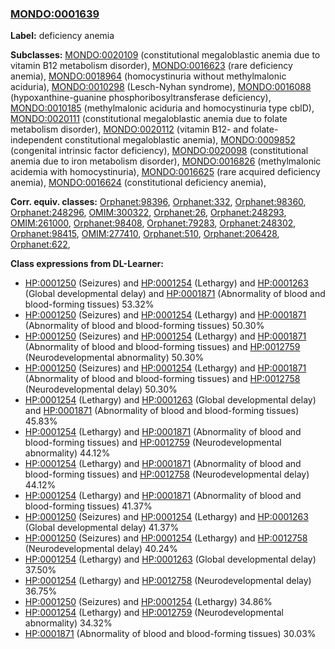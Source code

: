 
### [MONDO:0001639](http://purl.obolibrary.org/obo/MONDO_0001639)
**Label:** deficiency anemia

**Subclasses:** [MONDO:0020109](http://purl.obolibrary.org/obo/MONDO_0020109) (constitutional megaloblastic anemia due to vitamin B12 metabolism disorder), [MONDO:0016623](http://purl.obolibrary.org/obo/MONDO_0016623) (rare deficiency anemia), [MONDO:0018964](http://purl.obolibrary.org/obo/MONDO_0018964) (homocystinuria without methylmalonic aciduria), [MONDO:0010298](http://purl.obolibrary.org/obo/MONDO_0010298) (Lesch-Nyhan syndrome), [MONDO:0016088](http://purl.obolibrary.org/obo/MONDO_0016088) (hypoxanthine-guanine phosphoribosyltransferase deficiency), [MONDO:0010185](http://purl.obolibrary.org/obo/MONDO_0010185) (methylmalonic aciduria and homocystinuria type cblD), [MONDO:0020111](http://purl.obolibrary.org/obo/MONDO_0020111) (constitutional megaloblastic anemia due to folate metabolism disorder), [MONDO:0020112](http://purl.obolibrary.org/obo/MONDO_0020112) (vitamin B12- and folate-independent constitutional megaloblastic anemia), [MONDO:0009852](http://purl.obolibrary.org/obo/MONDO_0009852) (congenital intrinsic factor deficiency), [MONDO:0020098](http://purl.obolibrary.org/obo/MONDO_0020098) (constitutional anemia due to iron metabolism disorder), [MONDO:0016826](http://purl.obolibrary.org/obo/MONDO_0016826) (methylmalonic acidemia with homocystinuria), [MONDO:0016625](http://purl.obolibrary.org/obo/MONDO_0016625) (rare acquired deficiency anemia), [MONDO:0016624](http://purl.obolibrary.org/obo/MONDO_0016624) (constitutional deficiency anemia), 

**Corr. equiv. classes:** [Orphanet:98396](http://www.orpha.net/ORDO/Orphanet_98396), [Orphanet:332](http://www.orpha.net/ORDO/Orphanet_332), [Orphanet:98360](http://www.orpha.net/ORDO/Orphanet_98360), [Orphanet:248296](http://www.orpha.net/ORDO/Orphanet_248296), [OMIM:300322](http://purl.obolibrary.org/obo/OMIM_300322), [Orphanet:26](http://www.orpha.net/ORDO/Orphanet_26), [Orphanet:248293](http://www.orpha.net/ORDO/Orphanet_248293), [OMIM:261000](http://purl.obolibrary.org/obo/OMIM_261000), [Orphanet:98408](http://www.orpha.net/ORDO/Orphanet_98408), [Orphanet:79283](http://www.orpha.net/ORDO/Orphanet_79283), [Orphanet:248302](http://www.orpha.net/ORDO/Orphanet_248302), [Orphanet:98415](http://www.orpha.net/ORDO/Orphanet_98415), [OMIM:277410](http://purl.obolibrary.org/obo/OMIM_277410), [Orphanet:510](http://www.orpha.net/ORDO/Orphanet_510), [Orphanet:206428](http://www.orpha.net/ORDO/Orphanet_206428), [Orphanet:622](http://www.orpha.net/ORDO/Orphanet_622), 

**Class expressions from DL-Learner:**

- [HP:0001250](http://purl.obolibrary.org/obo/HP_0001250) (Seizures) and [HP:0001254](http://purl.obolibrary.org/obo/HP_0001254) (Lethargy) and [HP:0001263](http://purl.obolibrary.org/obo/HP_0001263) (Global developmental delay) and [HP:0001871](http://purl.obolibrary.org/obo/HP_0001871) (Abnormality of blood and blood-forming tissues) 53.32%
- [HP:0001250](http://purl.obolibrary.org/obo/HP_0001250) (Seizures) and [HP:0001254](http://purl.obolibrary.org/obo/HP_0001254) (Lethargy) and [HP:0001871](http://purl.obolibrary.org/obo/HP_0001871) (Abnormality of blood and blood-forming tissues) 50.30%
- [HP:0001250](http://purl.obolibrary.org/obo/HP_0001250) (Seizures) and [HP:0001254](http://purl.obolibrary.org/obo/HP_0001254) (Lethargy) and [HP:0001871](http://purl.obolibrary.org/obo/HP_0001871) (Abnormality of blood and blood-forming tissues) and [HP:0012759](http://purl.obolibrary.org/obo/HP_0012759) (Neurodevelopmental abnormality) 50.30%
- [HP:0001250](http://purl.obolibrary.org/obo/HP_0001250) (Seizures) and [HP:0001254](http://purl.obolibrary.org/obo/HP_0001254) (Lethargy) and [HP:0001871](http://purl.obolibrary.org/obo/HP_0001871) (Abnormality of blood and blood-forming tissues) and [HP:0012758](http://purl.obolibrary.org/obo/HP_0012758) (Neurodevelopmental delay) 50.30%
- [HP:0001254](http://purl.obolibrary.org/obo/HP_0001254) (Lethargy) and [HP:0001263](http://purl.obolibrary.org/obo/HP_0001263) (Global developmental delay) and [HP:0001871](http://purl.obolibrary.org/obo/HP_0001871) (Abnormality of blood and blood-forming tissues) 45.83%
- [HP:0001254](http://purl.obolibrary.org/obo/HP_0001254) (Lethargy) and [HP:0001871](http://purl.obolibrary.org/obo/HP_0001871) (Abnormality of blood and blood-forming tissues) and [HP:0012759](http://purl.obolibrary.org/obo/HP_0012759) (Neurodevelopmental abnormality) 44.12%
- [HP:0001254](http://purl.obolibrary.org/obo/HP_0001254) (Lethargy) and [HP:0001871](http://purl.obolibrary.org/obo/HP_0001871) (Abnormality of blood and blood-forming tissues) and [HP:0012758](http://purl.obolibrary.org/obo/HP_0012758) (Neurodevelopmental delay) 44.12%
- [HP:0001254](http://purl.obolibrary.org/obo/HP_0001254) (Lethargy) and [HP:0001871](http://purl.obolibrary.org/obo/HP_0001871) (Abnormality of blood and blood-forming tissues) 41.37%
- [HP:0001250](http://purl.obolibrary.org/obo/HP_0001250) (Seizures) and [HP:0001254](http://purl.obolibrary.org/obo/HP_0001254) (Lethargy) and [HP:0001263](http://purl.obolibrary.org/obo/HP_0001263) (Global developmental delay) 41.37%
- [HP:0001250](http://purl.obolibrary.org/obo/HP_0001250) (Seizures) and [HP:0001254](http://purl.obolibrary.org/obo/HP_0001254) (Lethargy) and [HP:0012758](http://purl.obolibrary.org/obo/HP_0012758) (Neurodevelopmental delay) 40.24%
- [HP:0001254](http://purl.obolibrary.org/obo/HP_0001254) (Lethargy) and [HP:0001263](http://purl.obolibrary.org/obo/HP_0001263) (Global developmental delay) 37.50%
- [HP:0001254](http://purl.obolibrary.org/obo/HP_0001254) (Lethargy) and [HP:0012758](http://purl.obolibrary.org/obo/HP_0012758) (Neurodevelopmental delay) 36.75%
- [HP:0001250](http://purl.obolibrary.org/obo/HP_0001250) (Seizures) and [HP:0001254](http://purl.obolibrary.org/obo/HP_0001254) (Lethargy) 34.86%
- [HP:0001254](http://purl.obolibrary.org/obo/HP_0001254) (Lethargy) and [HP:0012759](http://purl.obolibrary.org/obo/HP_0012759) (Neurodevelopmental abnormality) 34.32%
- [HP:0001871](http://purl.obolibrary.org/obo/HP_0001871) (Abnormality of blood and blood-forming tissues) 30.03%


